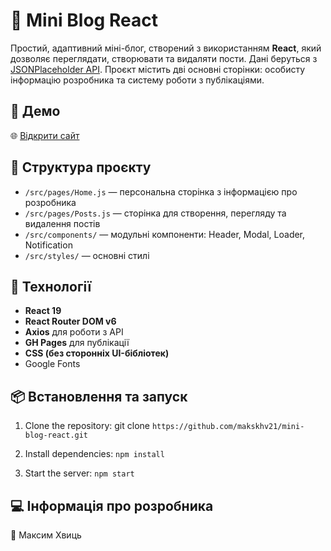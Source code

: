 # 📝 Mini Blog React

Простий, адаптивний міні-блог, створений з використанням **React**, який дозволяє переглядати, створювати та видаляти пости. Дані беруться з [JSONPlaceholder API](https://jsonplaceholder.typicode.com/). Проєкт містить дві основні сторінки: особисту інформацію розробника та систему роботи з публікаціями.

## 🔗 Демо

🌐 [Відкрити сайт](https://makskhv21.github.io/mini-blog-react)

## 📁 Структура проєкту

- `/src/pages/Home.js` — персональна сторінка з інформацією про розробника
- `/src/pages/Posts.js` — сторінка для створення, перегляду та видалення постів
- `/src/components/` — модульні компоненти: Header, Modal, Loader, Notification
- `/src/styles/` — основні стилі

## 🚀 Технології

- **React 19**
- **React Router DOM v6**
- **Axios** для роботи з API
- **GH Pages** для публікації
- **CSS (без сторонніх UI-бібліотек)**
- Google Fonts

## 📦 Встановлення та запуск

1. Clone the repository: git clone ```https://github.com/makskhv21/mini-blog-react.git```

2. Install dependencies: ```npm install```
3. Start the server: ```npm start```

## 💻 Інформація про розробника
👤 Максим Хвиць